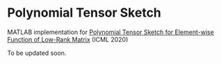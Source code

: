 # Polynomial Tensor Sketch
MATLAB implementation for [Polynomial Tensor Sketch for Element-wise Function of Low-Rank Matrix](https://arxiv.org/abs/1905.11616) (ICML 2020)

To be updated soon.
